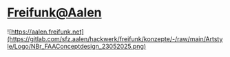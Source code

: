 # [Freifunk@Aalen](https://aalen.freifunk.net)
![https://aalen.freifunk.net](https://gitlab.com/sfz.aalen/hackwerk/freifunk/konzepte/-/raw/main/Artstyle/Logo/NBr_FAAConceptdesign_23052025.png)

